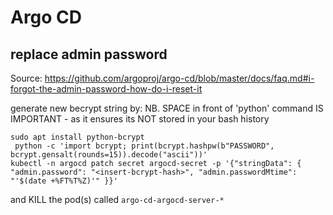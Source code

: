 # Argo CD

## replace admin password

Source: https://github.com/argoproj/argo-cd/blob/master/docs/faq.md#i-forgot-the-admin-password-how-do-i-reset-it

generate new becrypt string by:
NB. SPACE in front of 'python' command IS IMPORTANT - as it ensures its NOT stored in your bash history
```
sudo apt install python-bcrypt
 python -c 'import bcrypt; print(bcrypt.hashpw(b"PASSWORD", bcrypt.gensalt(rounds=15)).decode("ascii"))'
kubectl -n argocd patch secret argocd-secret -p '{"stringData": { "admin.password": "<insert-bcrypt-hash>", "admin.passwordMtime": "'$(date +%FT%T%Z)'" }}'

```
and KILL the pod(s) called `argo-cd-argocd-server-*`

